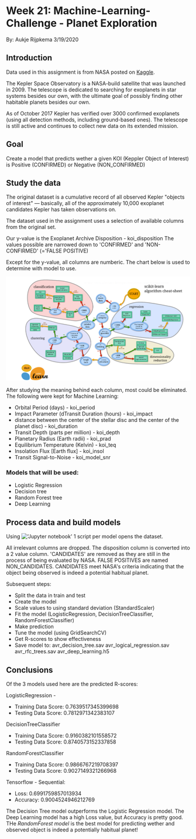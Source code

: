 # Week 21: Machine-Learning-Challenge - Planet Exploration
By: Aukje Rijpkema 3/19/2020

## Introduction

Data used in this assignment is from NASA posted on [Kaggle](https://www.kaggle.com/nasa/kepler-exoplanet-search-results).

The Kepler Space Observatory is a NASA-build satellite that was launched in 2009. The telescope is dedicated to searching for exoplanets in star systems besides our own, with the ultimate goal of possibly finding other habitable planets besides our own.

As of October 2017 Kepler has verified over 3000 confirmed exoplanets (using all detection methods, including ground-based ones). The telescope is still active and continues to collect new data on its extended mission.

## Goal
Create a model that predicts wether a given KOI (Keppler Object of Interest) is Positive (CONFIRMED) or Negative (NON_CONFIRMED)

## Study the data

The original dataset is a cumulative record of all observed Kepler "objects of interest" — basically, all of the approximately 10,000 exoplanet candidates Kepler has taken observations on.

The dataset used in the assignment uses a selection of available columns from the original set. 

Our y-value is the Exoplanet Archive Disposition - koi_disposition
The values possible are narrowed down to 'CONFIRMED' and 'NON-CONFIRMED' (='FALSE POSITIVE)

Except for the y-value, all columns are numberic. The chart below is used to determine with model to use.

![decision_chart.png](Images/decision_chart.png)

After studying the meaning behind each column, most could be eliminated. The following were kept for Machine Learning:

- Orbital Period (days) - koi_period
- Impact Parameter (dTransit Duration (hours) - koi_impact
- distance between the center of the stellar disc and the center of the planet disc) - koi_duration
- Transit Depth (parts per million) - koi_depth
- Planetary Radius (Earth radii) - koi_prad
- Equilibrium Temperature (Kelvin) - koi_teq
- Insolation Flux [Earth flux] - koi_insol
- Transit Signal-to-Noise - koi_model_snr

### Models that will be used:

- Logistic Regression
- Decision tree
- Random Forest tree
- Deep Learning

## Process data and build models

Using !['Jupyter notebook']('Machine-Learning-Challenge/Scripts/') 1 script per model opens the dataset.

All irrelevant columns are dropped. The disposition column is converted into a 2 value column. 'CANDIDATES' are removed as they are still in the process of being evaluated by NASA. FALSE POSITIVES are named NON_CANDIDATES. CANDIDATES meet NASA's criteria indicating that the object being observed is indeed a potential habitual planet.

Subsequent steps:
* Split the data in train and test 
* Create the model
* Scale values to using standard deviation (StandardScaler)
* Fit the model (LogisticRegression, DecisionTreeClassifier, RandomForestClassifier)
* Make prediction
* Tune the model (using GridSearchCV)
* Get R-scores to show effectiveness
* Save model to:
avr_decision_tree.sav
avr_logical_regression.sav
avr_rfc_trees.sav
avr_deep_learning.h5

## Conclusions

Of the 3 models used here are the predicted R-scores:

LogisticRegression - 
- Training Data Score: 0.7639517345399698
- Testing Data Score: 0.7812971342383107

DecisionTreeClassifier
- Training Data Score: 0.9160382101558572
- Testing Data Score: 0.8740573152337858

RandomForestClassifier
- Training Data Score: 0.9866767219708397
- Testing Data Score: 0.9027149321266968

Tensorflow - Sequential:
- Loss: 0.6991759857013934
- Accuracy: 0.9004524946212769

The Decision Tree model outperforms the Logistic Regression model.
The Deep Learning model has a high Loss value, but Accuracy is pretty good.
THe *RandomForest model* is the best model for predicting wether and observed object is indeed a potentially habitual planet!